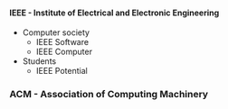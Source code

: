 #### IEEE - Institute of Electrical and Electronic Engineering
- Computer society
	- IEEE Software
	- IEEE Computer
- Students
	- IEEE Potential
### ACM - Association of Computing Machinery


